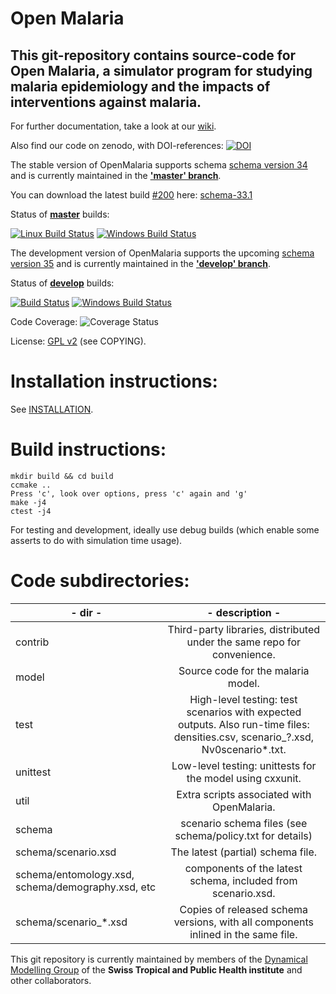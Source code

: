 Open Malaria
============

This git-repository contains source-code for Open Malaria, a simulator program for studying malaria epidemiology and the impacts of interventions against malaria.
------

For further documentation, take a look at our [wiki](https://github.com/SwissTPH/openmalaria/wiki).

Also find our code on zenodo, with DOI-references: [![DOI](https://zenodo.org/badge/15670/SwissTPH/openmalaria.svg)](https://zenodo.org/badge/latestdoi/15670/SwissTPH/openmalaria)

The stable version of OpenMalaria supports schema [schema version 34](https://github.com/SwissTPH/openmalaria/wiki/GeneratedSchema34Doc) and is currently maintained in the __['master' branch](https://github.com/SwissTPH/openmalaria/tree/master)__.

You can download the latest build [#200](https://travis-ci.org/SwissTPH/openmalaria/builds/73175741) here: [schema-33.1](https://github.com/SwissTPH/openmalaria/tree/schema-33.1)

Status of __[master](https://github.com/SwissTPH/openmalaria/tree/master)__ builds:

[![Linux Build Status](https://travis-ci.org/SwissTPH/openmalaria.svg?branch=master)](https://travis-ci.org/SwissTPH/openmalaria) [![Windows Build Status](https://ci.appveyor.com/api/projects/status/8el77m2gg4aqqnqg/branch/master?svg=true)](https://ci.appveyor.com/project/tph-thuering/openmalaria/branch/master)

The development version of OpenMalaria supports the upcoming [schema version 35](https://github.com/SwissTPH/openmalaria/wiki/GeneratedCurrentSchemaDoc) and is currently maintained in the __['develop' branch](https://github.com/SwissTPH/openmalaria/tree/develop)__.

Status of __[develop](https://github.com/SwissTPH/openmalaria/tree/develop)__ builds:


[![Build Status](https://travis-ci.org/SwissTPH/openmalaria.svg?branch=develop)](https://travis-ci.org/SwissTPH/openmalaria) [![Windows Build Status](https://ci.appveyor.com/api/projects/status/8el77m2gg4aqqnqg/branch/develop?svg=true)](https://ci.appveyor.com/project/tph-thuering/openmalaria/branch/develop)

Code Coverage: ![Coverage Status](https://coveralls.io/repos/SwissTPH/openmalaria/badge.svg)

License: [GPL v2](http://opensource.org/licenses/GPL-2.0) (see COPYING).

Installation instructions:
==================
See [INSTALLATION](https://github.com/openmalaria/wiki/Installation).

Build instructions:
===================

```
mkdir build && cd build
ccmake ..
Press 'c', look over options, press 'c' again and 'g'
make -j4
ctest -j4
```

For testing and development, ideally use debug builds (which enable some
asserts to do with simulation time usage).

Code subdirectories:
=============
|- dir    -|- description -|
|----------|:-------------------------------------------------------------------------:|
| contrib | Third-party libraries, distributed under the same repo for convenience.   |
| model   | Source code for the malaria model.                                        |
| test    | High-level testing: test scenarios with expected outputs. Also run-time files: densities.csv, scenario_?.xsd, Nv0scenario*.txt. |
| unittest| Low-level testing: unittests for the model using cxxunit. |
| util    | Extra scripts associated with OpenMalaria. |
| schema  | scenario schema files (see schema/policy.txt for details) |
| schema/scenario.xsd | The latest (partial) schema file. |
| schema/entomology.xsd, schema/demography.xsd, etc | components of the latest schema, included from scenario.xsd. |
| schema/scenario_*.xsd | Copies of released schema versions, with all components inlined in the same file. |

This git repository is currently maintained by members of the [Dynamical Modelling Group](http://www.swisstph.ch/about-us/departments/epidemiology-and-public-health-eph/health-systems-research-and-dynamical-modelling/dynamical-modelling.html) of the __Swiss Tropical and Public Health institute__ and other collaborators.
